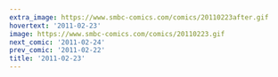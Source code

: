 ```yaml
---
extra_image: https://www.smbc-comics.com/comics/20110223after.gif
hovertext: '2011-02-23'
image: https://www.smbc-comics.com/comics/20110223.gif
next_comic: '2011-02-24'
prev_comic: '2011-02-22'
title: '2011-02-23'
---
```


